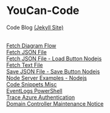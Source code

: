 # YouCan-Code
Code Blog <a href="https://peter-pfau.github.io/YouCan-Code/">(Jekyll Site)</a>

<br>
<a href="https://peter-pfau.github.io/YouCan-Code/CodeSnippets">Fetch Diagram Flow </a>
<br>
<a href="https://peter-pfau.github.io/YouCan-Code/Docs/FetchJsonFile">Fetch JSON File</a>
<br>
<a href="https://peter-pfau.github.io/YouCan-Code/Docs/FetchJsonFile2">Fetch JSON File - Load Button Nodejs</a>
<br>
<a href="https://peter-pfau.github.io/YouCan-Code/Docs/FetchTextFile">Fetch Text File</a>
<br>
<a href="https://peter-pfau.github.io/YouCan-Code/Docs/nodeSaveFileServer">Save JSON File - Save Button Nodejs</a>
<br>
<a href="https://peter-pfau.github.io/YouCan-Code/Docs/nodeServerExamples">Node Server Examples - Nodejs</a>
<br>
<a href="https://peter-pfau.github.io/YouCan-Code/CodeSnippets">Code Snippets Misc</a>
<br>
<a href="https://peter-pfau.github.io/YouCan-Code/Docs/EventLogs-PowerShell">EventLogs PowerShell</a>
<br>
<a href="https://peter-pfau.github.io/YouCan-Code/Docs/Trace%20Azure%20Authentication/TraceAzureAuthentication">Trace Azure Authentication</a>
<br>
<a href="Posts/DCMaintenanceNotice">Domain Controller Maintenance Notice</a>
